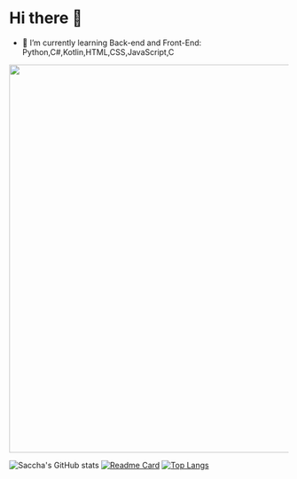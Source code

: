 # Hi there 👋
- 🌱 I’m currently learning Back-end and Front-End: Python,C#,Kotlin,HTML,CSS,JavaScript,C

<img src= https://c.tenor.com/6nBor-Pxi8MAAAAC/anime-onodera.gif width= "700">

![Saccha's GitHub stats](https://github-readme-stats.vercel.app/api?username=saccha&theme=dracula&show_icons=true)
[![Readme Card](https://github-readme-stats.vercel.app/api/pin/?username=saccha&repo=github-readme-stats)](https://github.com/saccha/github-readme-stats)
[![Top Langs](https://github-readme-stats.vercel.app/api/top-langs/?username=saccha&layout=dracula)](https://github.com/saccha/github-readme-stats)
<!--
**Saccha/Saccha** is a ✨ _special_ ✨ repository because its `README.md` (this file) appears on your GitHub profile.

Here are some ideas to get you started:

- 🔭 I’m currently working on ...
- 🌱 I’m currently learning ...
- 👯 I’m looking to collaborate on ...
- 🤔 I’m looking for help with ...
- 💬 Ask me about ...
- 📫 How to reach me: ...
- 😄 Pronouns: ...
- ⚡ Fun fact: ...
-->
